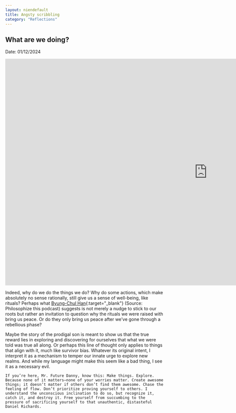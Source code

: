 ```yaml
---
layout: niendefault
title: Angsty scribbling
category: "Reflections"
---
```

<link rel="stylesheet" href="https://cdnjs.cloudflare.com/ajax/libs/font-awesome/6.0.0-beta3/css/all.min.css">
<a href="/tut" class="back-link">
  <i class="fa-solid fa-circle-left" style="color: #fff;"></i></a>

## What are we doing?

Date: 01/12/2024


<iframe width="1280" height="720" src="https://www.youtube.com/embed/ovlTUUyfzKg" title="Joe Rogan Talks to Bob Lazar About Technology, Evolution, and Alien Life" frameborder="0" allow="accelerometer; autoplay; clipboard-write; encrypted-media; gyroscope; picture-in-picture; web-share" referrerpolicy="strict-origin-when-cross-origin" allowfullscreen></iframe>

Indeed, why do we do the things we do? Why do some actions, which make absolutely no sense rationally, still give us a sense of well-being, like rituals? Perhaps what [Byung-Chul Han](https://en.wikipedia.org/wiki/Byung-Chul_Han){:target="_blank"} (Source: Philosophize this podcast) suggests is not merely a nudge to stick to our roots but rather an invitation to question why the rituals we were raised with bring us peace. Or do they only bring us peace after we’ve gone through a rebellious phase?

Maybe the story of the prodigal son is meant to show us that the true reward lies in exploring and discovering for ourselves that what we were told was true all along. Or perhaps this line of thought only applies to things that align with it, much like survivor bias. Whatever its original intent, I interpret it as a mechanism to temper our innate urge to explore new realms. And while my language might make this seem like a bad thing, I see it as a necessary evil.

    If you’re here, Mr. Future Danny, know this: Make things. Explore. Because none of it matters—none of your worries matter. Create awesome things; it doesn’t matter if others don’t find them awesome. Chase the feeling of flow. Don’t prioritize proving yourself to others. I understand the unconscious inclination to do so, but recognize it, catch it, and destroy it. Free yourself from succumbing to the pressure of sacrificing yourself to that unauthentic, distasteful Daniel Richards.